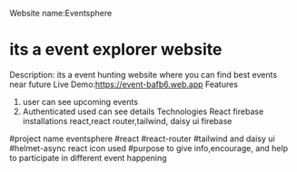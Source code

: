 Website name:Eventsphere
# its a event explorer website
Description:
its a event hunting website where you can find best events near future
Live Demo:https://event-bafb6.web.app
Features
1. user can see upcoming events
2. Authenticated used can see details
Technologies
React firebase
installations
react,react router,tailwind, daisy ui firebase

#project name eventsphere
#react 
#react-router
#tailwind and daisy ui 
#helmet-async react icon used
#purpose to give info,encourage, and help to participate in different event happening 
